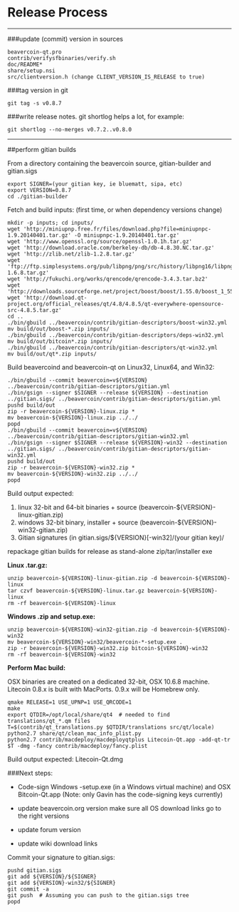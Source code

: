 Release Process
====================

* * *

###update (commit) version in sources


	beavercoin-qt.pro
	contrib/verifysfbinaries/verify.sh
	doc/README*
	share/setup.nsi
	src/clientversion.h (change CLIENT_VERSION_IS_RELEASE to true)

###tag version in git

	git tag -s v0.8.7

###write release notes. git shortlog helps a lot, for example:

	git shortlog --no-merges v0.7.2..v0.8.0

* * *

##perform gitian builds

 From a directory containing the beavercoin source, gitian-builder and gitian.sigs
  
	export SIGNER=(your gitian key, ie bluematt, sipa, etc)
	export VERSION=0.8.7
	cd ./gitian-builder

 Fetch and build inputs: (first time, or when dependency versions change)

	mkdir -p inputs; cd inputs/
	wget 'http://miniupnp.free.fr/files/download.php?file=miniupnpc-1.9.20140401.tar.gz' -O miniupnpc-1.9.20140401.tar.gz'
	wget 'http://www.openssl.org/source/openssl-1.0.1h.tar.gz'
	wget 'http://download.oracle.com/berkeley-db/db-4.8.30.NC.tar.gz'
	wget 'http://zlib.net/zlib-1.2.8.tar.gz'
	wget 'ftp://ftp.simplesystems.org/pub/libpng/png/src/history/libpng16/libpng-1.6.8.tar.gz'
	wget 'http://fukuchi.org/works/qrencode/qrencode-3.4.3.tar.bz2'
	wget 'http://downloads.sourceforge.net/project/boost/boost/1.55.0/boost_1_55_0.tar.bz2'
	wget 'http://download.qt-project.org/official_releases/qt/4.8/4.8.5/qt-everywhere-opensource-src-4.8.5.tar.gz'
	cd ..
	./bin/gbuild ../beavercoin/contrib/gitian-descriptors/boost-win32.yml
	mv build/out/boost-*.zip inputs/
	./bin/gbuild ../beavercoin/contrib/gitian-descriptors/deps-win32.yml
	mv build/out/bitcoin*.zip inputs/
	./bin/gbuild ../beavercoin/contrib/gitian-descriptors/qt-win32.yml
	mv build/out/qt*.zip inputs/

 Build beavercoind and beavercoin-qt on Linux32, Linux64, and Win32:
  
	./bin/gbuild --commit beavercoin=v${VERSION} ../beavercoin/contrib/gitian-descriptors/gitian.yml
	./bin/gsign --signer $SIGNER --release ${VERSION} --destination ../gitian.sigs/ ../beavercoin/contrib/gitian-descriptors/gitian.yml
	pushd build/out
	zip -r beavercoin-${VERSION}-linux.zip *
	mv beavercoin-${VERSION}-linux.zip ../../
	popd
	./bin/gbuild --commit beavercoin=v${VERSION} ../beavercoin/contrib/gitian-descriptors/gitian-win32.yml
	./bin/gsign --signer $SIGNER --release ${VERSION}-win32 --destination ../gitian.sigs/ ../beavercoin/contrib/gitian-descriptors/gitian-win32.yml
	pushd build/out
	zip -r beavercoin-${VERSION}-win32.zip *
	mv beavercoin-${VERSION}-win32.zip ../../
	popd

  Build output expected:

  1. linux 32-bit and 64-bit binaries + source (beavercoin-${VERSION}-linux-gitian.zip)
  2. windows 32-bit binary, installer + source (beavercoin-${VERSION}-win32-gitian.zip)
  3. Gitian signatures (in gitian.sigs/${VERSION}[-win32]/(your gitian key)/

repackage gitian builds for release as stand-alone zip/tar/installer exe

**Linux .tar.gz:**

	unzip beavercoin-${VERSION}-linux-gitian.zip -d beavercoin-${VERSION}-linux
	tar czvf beavercoin-${VERSION}-linux.tar.gz beavercoin-${VERSION}-linux
	rm -rf beavercoin-${VERSION}-linux

**Windows .zip and setup.exe:**

	unzip beavercoin-${VERSION}-win32-gitian.zip -d beavercoin-${VERSION}-win32
	mv beavercoin-${VERSION}-win32/beavercoin-*-setup.exe .
	zip -r beavercoin-${VERSION}-win32.zip bitcoin-${VERSION}-win32
	rm -rf beavercoin-${VERSION}-win32

**Perform Mac build:**

  OSX binaries are created on a dedicated 32-bit, OSX 10.6.8 machine.
  Litecoin 0.8.x is built with MacPorts.  0.9.x will be Homebrew only.

	qmake RELEASE=1 USE_UPNP=1 USE_QRCODE=1
	make
	export QTDIR=/opt/local/share/qt4  # needed to find translations/qt_*.qm files
	T=$(contrib/qt_translations.py $QTDIR/translations src/qt/locale)
	python2.7 share/qt/clean_mac_info_plist.py
	python2.7 contrib/macdeploy/macdeployqtplus Litecoin-Qt.app -add-qt-tr $T -dmg -fancy contrib/macdeploy/fancy.plist

 Build output expected: Litecoin-Qt.dmg

###Next steps:

* Code-sign Windows -setup.exe (in a Windows virtual machine) and
  OSX Bitcoin-Qt.app (Note: only Gavin has the code-signing keys currently)

* update beavercoin.org version make sure all OS download links go to the right versions

* update forum version

* update wiki download links

Commit your signature to gitian.sigs:

	pushd gitian.sigs
	git add ${VERSION}/${SIGNER}
	git add ${VERSION}-win32/${SIGNER}
	git commit -a
	git push  # Assuming you can push to the gitian.sigs tree
	popd
